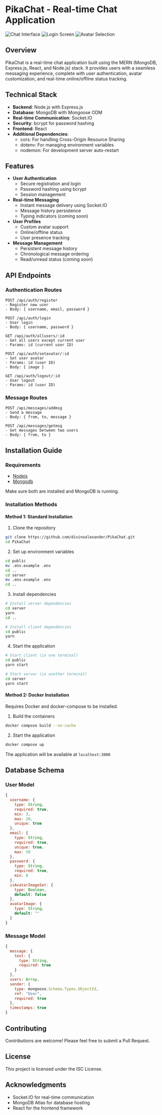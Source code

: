 # PikaChat - Real-time Chat Application

![Chat Interface](https://github.com/divinoalexander/PikaChat/assets/98259356/131c4cf3-71a0-4bfc-a9e4-1a7119133128)
![Login Screen](https://github.com/divinoalexander/PikaChat/assets/98259356/3c613553-3047-40c0-86bb-aca2d2acab0b)
![Avatar Selection](https://github.com/divinoalexander/PikaChat/assets/98259356/1d4f06d8-f63b-4fc0-a768-f7a79f9b5139)

## Overview
PikaChat is a real-time chat application built using the MERN (MongoDB, Express.js, React, and Node.js) stack. It provides users with a seamless messaging experience, complete with user authentication, avatar customization, and real-time online/offline status tracking.

## Technical Stack
- **Backend**: Node.js with Express.js
- **Database**: MongoDB with Mongoose ODM
- **Real-time Communication**: Socket.IO
- **Security**: bcrypt for password hashing
- **Frontend**: React
- **Additional Dependencies**:
  - cors: For handling Cross-Origin Resource Sharing
  - dotenv: For managing environment variables
  - nodemon: For development server auto-restart

## Features
- **User Authentication**
  - Secure registration and login
  - Password hashing using bcrypt
  - Session management
- **Real-time Messaging**
  - Instant message delivery using Socket.IO
  - Message history persistence
  - Typing indicators (coming soon)
- **User Profiles**
  - Custom avatar support
  - Online/offline status
  - User presence tracking
- **Message Management**
  - Persistent message history
  - Chronological message ordering
  - Read/unread status (coming soon)

## API Endpoints

### Authentication Routes
```
POST /api/auth/register
- Register new user
- Body: { username, email, password }

POST /api/auth/login
- User login
- Body: { username, password }

GET /api/auth/allusers/:id
- Get all users except current user
- Params: id (current user ID)

POST /api/auth/setavatar/:id
- Set user avatar
- Params: id (user ID)
- Body: { image }

GET /api/auth/logout/:id
- User logout
- Params: id (user ID)
```

### Message Routes
```
POST /api/messages/addmsg
- Send a message
- Body: { from, to, message }

POST /api/messages/getmsg
- Get messages between two users
- Body: { from, to }
```

## Installation Guide

### Requirements
- [Nodejs](https://nodejs.org/en/download)
- [Mongodb](https://www.mongodb.com/docs/manual/administration/install-community/)

Make sure both are installed and MongoDB is running.

### Installation Methods

#### Method 1: Standard Installation

1. Clone the repository
```bash
git clone https://github.com/divinoalexander/PikaChat.git
cd PikaChat
```

2. Set up environment variables
```bash
cd public
mv .env.example .env
cd ..
cd server
mv .env.example .env
cd ..
```

3. Install dependencies
```bash
# Install server dependencies
cd server
yarn
cd ..

# Install client dependencies
cd public
yarn
```

4. Start the application
```bash
# Start client (in one terminal)
cd public
yarn start

# Start server (in another terminal)
cd server
yarn start
```

#### Method 2: Docker Installation
Requires Docker and docker-compose to be installed.

1. Build the containers
```bash
docker compose build --no-cache
```

2. Start the application
```bash
docker compose up
```

The application will be available at `localhost:3000`

## Database Schema

### User Model
```javascript
{
  username: {
    type: String,
    required: true,
    min: 3,
    max: 20,
    unique: true
  },
  email: {
    type: String,
    required: true,
    unique: true,
    max: 50
  },
  password: {
    type: String,
    required: true,
    min: 8
  },
  isAvatarImageSet: {
    type: Boolean,
    default: false
  },
  avatarImage: {
    type: String,
    default: ""
  }
}
```

### Message Model
```javascript
{
  message: {
    text: {
      type: String,
      required: true
    }
  },
  users: Array,
  sender: {
    type: mongoose.Schema.Types.ObjectId,
    ref: "User",
    required: true
  },
  timestamps: true
}
```

## Contributing
Contributions are welcome! Please feel free to submit a Pull Request.

## License
This project is licensed under the ISC License.

## Acknowledgments
- Socket.IO for real-time communication
- MongoDB Atlas for database hosting
- React for the frontend framework
